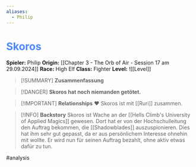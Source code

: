 ```yaml
---
aliases:
  - Philip
---
```

# <font color = 4d88fd>Skoros</font>

**Spieler:** Philip
**Origin:** [[Chapter 3 - The Orb of Air - Session 17 am 29.09.2024]]
**Race:** High Elf
**Class:** Fighter
**Level:** ![[Level]]

>[!SUMMARY] **Zusammenfassung**

>[!DANGER] **Skoros hat noch niemanden getötet.**

>[!IMPORTANT] **Relationships**
> ❤️ Skoros ist mit [[Ruri]] zusammen.

>[!INFO] **Backstory**
>Skoros ist Wache an der [[Hells Climb's University of Applied Magics]] gewesen. Dort hat er von der Hochschulleitung den Auftrag bekommen, die [[Shadowblades]] auszuspionieren. Dies hat ihm sehr gut gepasst, da er aus persönlichem Interesse ohnehin mit wollte. Er wird nun für seinen Auftrag bezahlt, ohne aktiv etwas dafür zu tun.

#analysis 